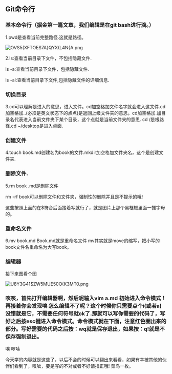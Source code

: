  ## Git命令行
### 基本命令行（掘金第一篇文章，我们编辑是在git bash进行滴。）
1.pwd是查看当前完整路径.这就是路径。

![OVS5(XFTOES7A}QYX(L4N{A.png](https://i.loli.net/2019/02/17/5c6964ff4f63d.png)

2.ls:查看当前目录下文件，不包括隐藏文件.

ls -a:查看当前目录下文件，包括隐藏文件.

ls -al:查看当前目录下文件,包括隐藏文件的详细信息.


### 切换目录
3.cd可以理解是进入的意思，进入文件。cd加空格加文件名字就会进入这文件.cd加空格加..(必须是英文状态下的点点)是返回上级文件夹的意思。cd加空格加.加目录名代表进入当前文件夹下某个目录，这个点就是当前文件夹的意思. cd /是根路径.cd ~/desktop是进入桌面.


### 创建文件
4.touch book.md创建名为book的文件.mkdir加空格加文件夹名，这个是创建文件夹.


### 删除文件.
5.rm book .md是删除文件

rm -rf book可以删除文件和文件夹，强制性的删除并且是不提示的哦!

这些按照上面的在$符合后面接着写就行了，就是图片上那个黑框框里面一推字母的。


### 重命名文件
6.mv book.md Book.md就是重命名文件 mv其实就是move的缩写，把小写的book文件名重命名为大写book。

### 编辑器

接下来图看个图

![U8Y3G41$ZW5MUE50O(K3MT0.png](https://i.loli.net/2019/02/17/5c6965e3c2dc8.png)


### 咳咳，首先打开编辑器啊，然后呢输入vim a.md 初始进入命令模式！再接着你会发现唉 怎么编辑不了呢？这个时候你只需要点个i(或者a)没错就是它，不需要任何符号就ok了.那就可以写你需要的代码了，写好之后按esc键进入命令模式。命令模式就在下面，注意红色圈出来的部分。写好需要的代码之后按：wq就是保存退出，如果按：q!就是不保存强制退出。

唉 啰嗦

今天学的内容就是这些了，以后不会的时候可以翻出来看看，如果有幸被其他的伙伴们看到了，噗呲，要是写的不对或者不好请指正哦! 菜鸟一枚。